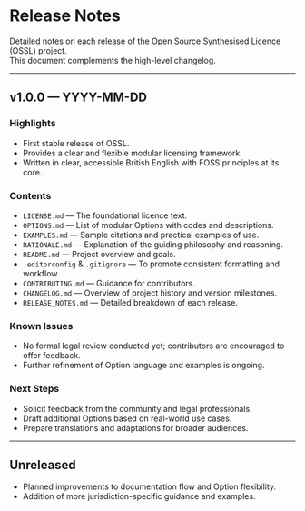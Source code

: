 # Release Notes

Detailed notes on each release of the Open Source Synthesised Licence (OSSL) project.  
This document complements the high-level changelog.

---

## v1.0.0 — YYYY-MM-DD

### Highlights
- First stable release of OSSL.
- Provides a clear and flexible modular licensing framework.
- Written in clear, accessible British English with FOSS principles at its core.

### Contents
- `LICENSE.md` — The foundational licence text.
- `OPTIONS.md` — List of modular Options with codes and descriptions.
- `EXAMPLES.md` — Sample citations and practical examples of use.
- `RATIONALE.md` — Explanation of the guiding philosophy and reasoning.
- `README.md` — Project overview and goals.
- `.editorconfig` & `.gitignore` — To promote consistent formatting and workflow.
- `CONTRIBUTING.md` — Guidance for contributors.
- `CHANGELOG.md` — Overview of project history and version milestones.
- `RELEASE_NOTES.md` — Detailed breakdown of each release.

### Known Issues
- No formal legal review conducted yet; contributors are encouraged to offer feedback.
- Further refinement of Option language and examples is ongoing.

### Next Steps
- Solicit feedback from the community and legal professionals.
- Draft additional Options based on real-world use cases.
- Prepare translations and adaptations for broader audiences.

---

## Unreleased

- Planned improvements to documentation flow and Option flexibility.
- Addition of more jurisdiction-specific guidance and examples.












